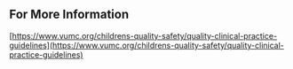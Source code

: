 ## **For More Information**
[https://www.vumc.org/childrens-quality-safety/quality-clinical-practice-guidelines](https://www.vumc.org/childrens-quality-safety/quality-clinical-practice-guidelines)

